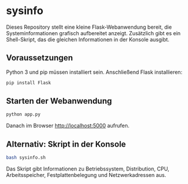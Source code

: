 # sysinfo

Dieses Repository stellt eine kleine Flask-Webanwendung bereit, die Systeminformationen grafisch aufbereitet anzeigt. Zusätzlich gibt es ein Shell-Skript, das die gleichen Informationen in der Konsole ausgibt.

## Voraussetzungen

Python 3 und pip müssen installiert sein. Anschließend Flask installieren:

```bash
pip install Flask
```

## Starten der Webanwendung

```bash
python app.py
```

Danach im Browser <http://localhost:5000> aufrufen.

## Alternativ: Skript in der Konsole

```bash
bash sysinfo.sh
```

Das Skript gibt Informationen zu Betriebssystem, Distribution, CPU, Arbeitsspeicher, Festplattenbelegung und Netzwerkadressen aus.
